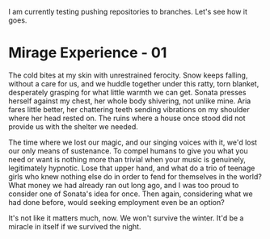 I am currently testing pushing repositories to branches. Let's see how it goes.

# Mirage Experience - 01

  The cold bites at my skin with unrestrained ferocity. Snow keeps falling, without a care for us, and we huddle together under this ratty, torn blanket, desperately grasping for what little warmth we can get. Sonata presses herself against my chest, her whole body shivering, not unlike mine. Aria fares little better, her chattering teeth sending vibrations on my shoulder where her head rested on. The ruins where a house once stood did not provide us with the shelter we needed. 
  
  The time where we lost our magic, and our singing voices with it, we'd lost our only means of sustenance. To compel humans to give you what you need or want is nothing more than trivial when your music is genuinely, legitimately hypnotic. Lose that upper hand, and what do a trio of teenage girls who knew nothing else do in order to fend for themselves in the world? What money we had already ran out long ago, and I was too proud to consider one of Sonata's idea for once. Then again, considering what we had done before, would seeking employment even be an option? 
  
  It's not like it matters much, now. We won't survive the winter. It'd be a miracle in itself if we survived the night. 
  
  
